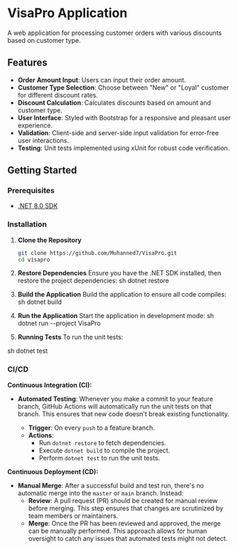 # VisaPro Application

A web application for processing customer orders with various discounts based on customer type.

## Features

- **Order Amount Input**: Users can input their order amount.
- **Customer Type Selection**: Choose between "New" or "Loyal" customer for different discount rates.
- **Discount Calculation**: Calculates discounts based on amount and customer type.
- **User Interface**: Styled with Bootstrap for a responsive and pleasant user experience.
- **Validation**: Client-side and server-side input validation for error-free user interactions.
- **Testing**: Unit tests implemented using xUnit for robust code verification.

## Getting Started

### Prerequisites

- [.NET 8.0 SDK](https://dotnet.microsoft.com/download/dotnet/8.0)

### Installation

1. **Clone the Repository**

   ```sh
   git clone https://github.com/Muhanned7/VisaPro.git
   cd visapro

2. **Restore Dependencies**
Ensure you have the .NET SDK installed, then restore the project dependencies:
sh
dotnet restore


3. **Build the Application**
Build the application to ensure all code compiles:
sh
dotnet build
4. **Run the Application**
Start the application in development mode:
sh
dotnet run --project VisaPro

5. **Running Tests**
To run the unit tests:

sh
dotnet test
### CI/CD

**Continuous Integration (CI):**

- **Automated Testing**: Whenever you make a commit to your feature branch, GitHub Actions will automatically run the unit tests on that branch. This ensures that new code doesn't break existing functionality.

  - **Trigger**: On every `push` to a feature branch.
  - **Actions**:
    - Run `dotnet restore` to fetch dependencies.
    - Execute `dotnet build` to compile the project.
    - Perform `dotnet test` to run the unit tests.

**Continuous Deployment (CD):**

- **Manual Merge**: After a successful build and test run, there's no automatic merge into the `master` or `main` branch. Instead:
  - **Review**: A pull request (PR) should be created for manual review before merging. This step ensures that changes are scrutinized by team members or maintainers.
  - **Merge**: Once the PR has been reviewed and approved, the merge can be manually performed. This approach allows for human oversight to catch any issues that automated tests might not detect.
